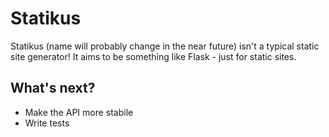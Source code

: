 # Statikus
Statikus (name will probably change in the near future) isn't a typical static site generator!
It aims to be something like Flask - just for static sites.

## What's next?
* Make the API more stabile
* Write tests
